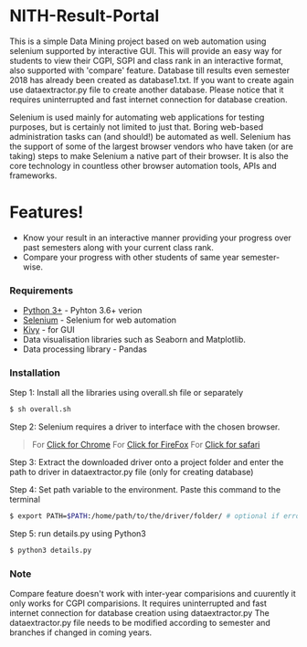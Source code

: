 # NITH-Result-Portal 

This is a simple Data Mining project based on web automation using selenium supported by interactive GUI.
This will provide an easy way for students to view their CGPI, SGPI and class rank in an interactive format, also supported with 'compare' feature.
Database till results even semester 2018 has already been created as database1.txt. If you want to create again use dataextractor.py file to create another database. Please notice that it requires uninterrupted and fast internet connection for database creation.

Selenium is used mainly for automating web applications for testing purposes, but is certainly not limited to just that. Boring web-based administration tasks can (and should!) be automated as well.
Selenium has the support of some of the largest browser vendors who have taken (or are taking) steps to make Selenium a native part of their browser. It is also the core technology in countless other browser automation tools, APIs and frameworks.

# Features!

  - Know your result in an interactive manner providing your progress over past semesters along with your current class rank.
  - Compare your progress with other students of same year semester-wise. 

  
### Requirements

* [Python 3+](https://www.python.org/download/releases/3.0/?) - Pyhton 3.6+ verion
* [Selenium](https://github.com/SeleniumHQ/selenium) - Selenium for web automation
* [Kivy](https://kivy.org/doc/stable/) - for GUI
*  Data visualisation libraries such as Seaborn and Matplotlib.
*  Data processing library - Pandas

### Installation

Step 1: Install all the libraries using overall.sh file or separately
```sh
$ sh overall.sh
```

Step 2: Selenium requires a driver to interface with the chosen browser.
> For [Click for Chrome](https://sites.google.com/a/chromium.org/chromedriver/downloads)
> For [Click for FireFox](https://github.com/mozilla/geckodriver/releases)
> For [Click for safari](https://webkit.org/blog/6900/webdriver-support-in-safari-10)

Step 3: Extract the downloaded driver onto a project folder and enter the path to driver in dataextractor.py file (only for creating database)

Step 4: Set path variable to the environment. Paste this command to the terminal
```sh
$ export PATH=$PATH:/home/path/to/the/driver/folder/ # optional if error occurs
```
Step 5: run details.py using Python3
```sh
$ python3 details.py
```

### Note

Compare feature doesn't work with inter-year comparisions and cuurently it only works for CGPI comparisions.
It requires uninterrupted and fast internet connection for database creation using dataextractor.py
The dataextractor.py file needs to be modified according to semester and branches if changed in coming years.
